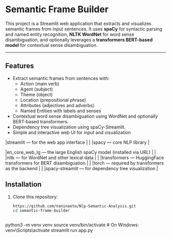 #  Semantic Frame Builder

This project is a Streamlit web application that extracts and visualizes semantic frames from input sentences. It uses **spaCy** for syntactic parsing and named entity recognition, **NLTK WordNet** for word sense disambiguation, and optionally leverages a **transformers BERT-based model** for contextual sense disambiguation.

---

## Features

- Extract semantic frames from sentences with:
  - Action (main verb)
  - Agent (subject)
  - Theme (object)
  - Location (prepositional phrase)
  - Attributes (adjectives and adverbs)
  - Named Entities with labels and senses
- Contextual word sense disambiguation using WordNet and optionally BERT-based transformers.
- Dependency tree visualization using spaCy-Streamlit.
- Simple and interactive web UI for input and visualization


|streamlit — for the web app interface                                    |
                                                                          |
|spacy — core NLP library                                                 |

|en_core_web_lg — the large English spaCy model (installed via URL)       |
                                                                          |
|nltk — for WordNet and other lexical data                                |
                                                                          |
|transformers — HuggingFace transformers for BERT disambiguation          |
                                                                          |
|torch — required by transformers as the backend                          |
                                                                          |
|spacy-streamlit — for dependency tree visualization                      |


## Installation

1. Clone this repository:

   ```bash
   https://github.com/naninaeto/Nlp-Semantic-Analysis.git
   cd semantic-frame-builder
   


python3 -m venv venv
source venv/bin/activate  # On Windows: venv\Scripts\activate
streamlit run app.py


<!-- 
"John gave Mary a book."

"The teacher assigned homework to the students."

"Sarah sent Tom a message."
# clear example 
# Mary reads a book.

# The cat chased the mouse.

# Alice is writing a letter.

# Tom played the guitar.

# The teacher gave homework.


# These sentences are designed to include:

# Clear subjects, verbs, and objects

# Different verb tenses and structures

# Common semantic roles (e.g., agent, action, object)
 -->
